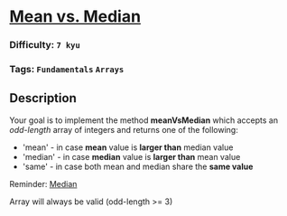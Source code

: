 # [Mean vs. Median](https://www.codewars.com/kata/5806445c3f1f9c2f72000031)

### Difficulty: `7 kyu`

### Tags: `Fundamentals` `Arrays`

## Description

Your goal is to implement the method **meanVsMedian** which accepts an *odd-length* array of integers and returns one of the following:

- 'mean' - in case **mean** value is **larger than** median value
- 'median' - in case **median** value is **larger than** mean value
- 'same' - in case both mean and median share the **same value**

Reminder: [Median](https://en.wikipedia.org/wiki/Median)

Array will always be valid (odd-length >= 3)